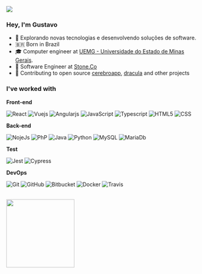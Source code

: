 ![](https://komarev.com/ghpvc/?username=oguhpereira&color=006bed)

<h3>Hey, I'm Gustavo</h3>

- 🤔 Explorando novas tecnologias e desenvolvendo soluções de software.
- 🇧🇷 Born in Brazil 
- 🎓 Computer engineer at <a href="https://www.uemg.br/">UEMG - Universidade do Estado de Minas Gerais</a>.
- 💼 Software Engineer at <a href="https://www.stone.com.br/">Stone.Co</a>
- 🌱 Contributing to open source [cerebroapp](https://www.cerebroapp.com/), [dracula](https://draculatheme.com/) and other projects

<h3>I've worked with</h3>

**Front-end**

![React](https://img.shields.io/badge/-React-333333?style=flat&logo=react)
![Vuejs](https://img.shields.io/badge/-Vue.js-333333?style=flat&logo=vue.js)
![Angularjs](https://img.shields.io/badge/-AngularJS-333333?style=flat&logo=AngularJS)
![JavaScript](https://img.shields.io/badge/-JavaScript-333333?style=flat&logo=javascript)
![Typescript](https://img.shields.io/badge/-Typescript-333333?style=flat&logo=typescript)
![HTML5](https://img.shields.io/badge/-HTML5-333333?style=flat&logo=HTML5)
![CSS](https://img.shields.io/badge/-CSS-333333?style=flat&logo=CSS3&logoColor=1572B6)

**Back-end**

![NojeJs](https://img.shields.io/badge/-Nodejs-333333?style=flat&logo=node.js)
![PhP](https://img.shields.io/badge/-Php-333333?style=flat&logo=php)
![Java](https://img.shields.io/badge/-Java-333333?style=flat&logo=java)
![Python](https://img.shields.io/badge/-Python-333333?style=flat&logo=python)
![MySQL](https://img.shields.io/badge/-MySQL-333333?style=flat&logo=mysql)
![MariaDb](https://img.shields.io/badge/-MariaDb-333333?style=flat&logo=mariadb)

**Test**

![Jest](https://img.shields.io/badge/-Jest-333333?style=flat&logo=jest)
![Cypress](https://img.shields.io/badge/-Cypress-333333?style=flat&logo=cypress)

**DevOps**

![Git](https://img.shields.io/badge/-Git-333333?style=flat&logo=git)
![GitHub](https://img.shields.io/badge/-GitHub-333333?style=flat&logo=github)
![Bitbucket](https://img.shields.io/badge/-GitLab-333333?style=flat&logo=gitlab)
![Docker](https://img.shields.io/badge/-Docker-333333?style=flat&logo=docker)
![Travis](https://img.shields.io/badge/-Travis-333333?style=flat&logo=travis)

<br/>

<a href="https://github.com/oguhpereira">
  <img height="180em" src="https://github-readme-stats.vercel.app/api?username=oguhpereira&show_icons=true" />
</a>
